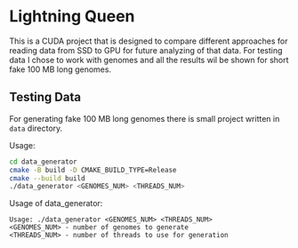 # Lightning Queen

This is a CUDA project that is designed to compare different approaches for reading data from SSD to GPU for future analyzing of that data.
For testing data I chose to work with genomes and all the results wil be shown for short fake 100 MB long genomes.

## Testing Data

For generating fake 100 MB long genomes there is small project written in `data` directory.

Usage:

```bash
cd data_generator
cmake -B build -D CMAKE_BUILD_TYPE=Release
cmake --build build
./data_generator <GENOMES_NUM> <THREADS_NUM>
```

Usage of data_generator:
```
Usage: ./data_generator <GENOMES_NUM> <THREADS_NUM>
<GENOMES_NUM> - number of genomes to generate
<THREADS_NUM> - number of threads to use for generation
```
